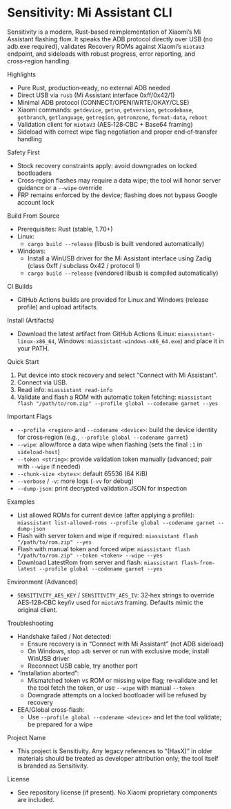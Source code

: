 Sensitivity: Mi Assistant CLI
=============================

Sensitivity is a modern, Rust-based reimplementation of Xiaomi’s Mi Assistant flashing flow. It speaks the ADB protocol directly over USB (no adb.exe required), validates Recovery ROMs against Xiaomi’s `miotaV3` endpoint, and sideloads with robust progress, error reporting, and cross‑region handling.

Highlights
- Pure Rust, production‑ready, no external ADB needed
- Direct USB via `rusb` (Mi Assistant interface 0xff/0x42/1)
- Minimal ADB protocol (CONNECT/OPEN/WRTE/OKAY/CLSE)
- Xiaomi commands: `getdevice`, `getsn`, `getversion`, `getcodebase`, `getbranch`, `getlanguage`, `getregion`, `getromzone`, `format-data`, `reboot`
- Validation client for `miotaV3` (AES‑128‑CBC + Base64 framing)
- Sideload with correct wipe flag negotiation and proper end‑of‑transfer handling

Safety First
- Stock recovery constraints apply: avoid downgrades on locked bootloaders
- Cross‑region flashes may require a data wipe; the tool will honor server guidance or a `--wipe` override
- FRP remains enforced by the device; flashing does not bypass Google account lock

Build From Source
- Prerequisites: Rust (stable, 1.70+)
- Linux:
  - `cargo build --release` (libusb is built vendored automatically)
- Windows:
  - Install a WinUSB driver for the Mi Assistant interface using Zadig (class 0xff / subclass 0x42 / protocol 1)
  - `cargo build --release` (vendored libusb is compiled automatically)

CI Builds
- GitHub Actions builds are provided for Linux and Windows (release profile) and upload artifacts.

Install (Artifacts)
- Download the latest artifact from GitHub Actions (Linux: `miassistant-linux-x86_64`, Windows: `miassistant-windows-x86_64.exe`) and place it in your PATH.

Quick Start
1) Put device into stock recovery and select “Connect with Mi Assistant”.
2) Connect via USB.
3) Read info:
   `miassistant read-info`
4) Validate and flash a ROM with automatic token fetching:
   `miassistant flash "/path/to/rom.zip" --profile global --codename garnet --yes`

Important Flags
- `--profile <region>` and `--codename <device>`: build the device identity for cross‑region (e.g., `--profile global --codename garnet`)
- `--wipe`: allow/force a data wipe when flashing (sets the final `:1` in `sideload-host`)
- `--token <string>`: provide validation token manually (advanced; pair with `--wipe` if needed)
- `--chunk-size <bytes>`: default 65536 (64 KiB)
- `--verbose` / `-v`: more logs (`-vv` for debug)
- `--dump-json`: print decrypted validation JSON for inspection

Examples
- List allowed ROMs for current device (after applying a profile):
  `miassistant list-allowed-roms --profile global --codename garnet --dump-json`
- Flash with server token and wipe if required:
  `miassistant flash "/path/to/rom.zip" --yes`
- Flash with manual token and forced wipe:
  `miassistant flash "/path/to/rom.zip" --token <token> --wipe --yes`
- Download LatestRom from server and flash:
  `miassistant flash-from-latest --profile global --codename garnet --yes`

Environment (Advanced)
- `SENSITIVITY_AES_KEY` / `SENSITIVITY_AES_IV`: 32‑hex strings to override AES‑128‑CBC key/iv used for `miotaV3` framing. Defaults mimic the original client.

Troubleshooting
- Handshake failed / Not detected:
  - Ensure recovery is in “Connect with Mi Assistant” (not ADB sideload)
  - On Windows, stop `adb` server or run with exclusive mode; install WinUSB driver
  - Reconnect USB cable, try another port
- “Installation aborted”:
  - Mismatched token vs ROM or missing wipe flag; re‑validate and let the tool fetch the token, or use `--wipe` with manual `--token`
  - Downgrade attempts on a locked bootloader will be refused by recovery
- EEA/Global cross‑flash:
  - Use `--profile global --codename <device>` and let the tool validate; be prepared for a wipe

Project Name
- This project is Sensitivity. Any legacy references to “(HasX)” in older materials should be treated as developer attribution only; the tool itself is branded as Sensitivity.

License
- See repository license (if present). No Xiaomi proprietary components are included.
